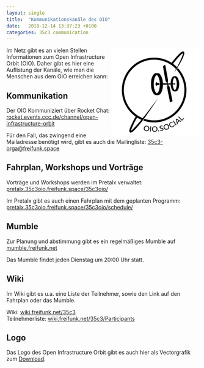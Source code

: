 ```yaml
---
layout: single
title:  "Kommunikationskanäle des OIO"
date:   2018-12-14 13:37:23 +0100
categories: 35c3 communication
---
```


<img src="/images/OIO-badge.svg" width="230px" style="float:right;" />
Im Netz gibt es an vielen Stellen Informationen zum Open Infrastructure Orbit (OIO).
Daher gibt es hier eine Auflistung der Kanäle, wie man die Menschen aus dem OIO erreichen kann:

 Kommunikation
---------------

Der OIO Kommuniziert über Rocket Chat:
[rocket.events.ccc.de/channel/open-infrastructure-orbit](https://rocket.events.ccc.de/channel/open-infrastructure-orbit)

Für den Fall, das zwingend eine Mailadresse benötigt wird, gibt es auch die Mailingliste: [35c3-orga@freifunk.space](https://lists.freifunk.net/mailman/listinfo/35c3-orga-freifunk.net)


 Fahrplan, Workshops und Vorträge
----------------------------------

Vorträge und Workshops werden im Pretalx verwaltet: [pretalx.35c3oio.freifunk.space/35c3oio/](https://pretalx.35c3oio.freifunk.space/35c3oio/)

Im Pretalx gibt es auch einen Fahrplan mit dem geplanten Programm: [pretalx.35c3oio.freifunk.space/35c3oio/schedule/](https://pretalx.35c3oio.freifunk.space/35c3oio/schedule/)


 Mumble
--------

Zur Planung und abstimmung gibt es ein regelmäßiges Mumble auf [mumble.freifunk.net](https://mumble.freifunk.net)

Das Mumble findet jeden Dienstag um 20:00 Uhr statt.

 Wiki
------

Im Wiki gibt es u.a. eine Liste der Teilnehmer, sowie den Link auf den Fahrplan oder das Mumble.

Wiki: [wiki.freifunk.net/35c3](https://wiki.freifunk.net/35c3)<br/>
Teilnehmerliste: [wiki.freifunk.net/35c3/Participants](https://wiki.freifunk.net/35c3/Participants)

 Logo
-----
Das Logo des Open Infrastructure Orbit gibt es auch hier als Vectorgrafik zum <a href="/images/OIO-badge.svg" download>Download</a>.
